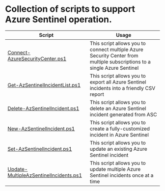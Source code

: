 # Collection of scripts to support Azure Sentinel operation.

| **Script** | **Usage**|
| ---------- | -------- |
| [Connect-AzureSecurityCenter.ps1](https://github.com/azsec/azure-sentinel-tools/blob/master/scripts/Connect-AzureSecurityCenter.ps1) | This script allows you to connect multiple Azure Security Center from multiple subscriptions to a single Azure Sentinel |
| [Get-AzSentinelIncidentList.ps1](https://github.com/azsec/azure-sentinel-tools/blob/master/scripts/Get-AzSentinelIncidentList.ps1) | This script allows you to export all Azure Sentinel incidents into a friendly CSV report |
| [Delete-AzSentinelIncident.ps1](https://github.com/azsec/azure-sentinel-tools/blob/master/scripts/Delete-AzureSentinelIncident.ps1) | This script allows you to delete an Azure Sentinel incident generated from ASC | 
| [New-AzSentinelIncident.ps1](https://github.com/azsec/azure-sentinel-tools/blob/master/scripts/New-AzSentinelIncident.ps1) |This script allows you to create a fully-customized incident in Azure Sentinel |
| [Set-AzSentinelIncident.ps1](https://github.com/azsec/azure-sentinel-tools/blob/master/scripts/Set-AzSentinelIncident.ps1) | This script allows you to update an existing Azure Sentinel incident | 
| [Update-MultipleAzSentinelIncidents.ps1](https://github.com/azsec/azure-sentinel-tools/blob/master/scripts/Update-MultipleAzSentinelIncidents.ps1) | This script allows you to update multiple Azure Sentinel incidents once at a time |
